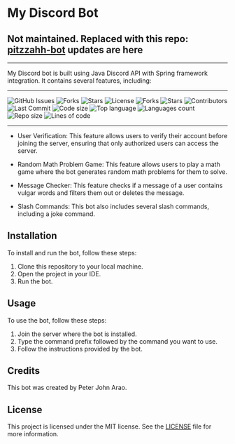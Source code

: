 # My Discord Bot
## Not maintained. Replaced with this repo: [pitzzahh-bot](https://github.com/pitzzahh/pitzzahh-bot/) updates are here
___
My Discord bot is built using Java Discord API with Spring framework integration. It contains several features, including:
___
![GitHub Issues](https://img.shields.io/github/issues/pitzzahh/spring-pitzzahh-bot)
![Forks](https://img.shields.io/github/forks/pitzzahh/spring-pitzzahh-bot)
![Stars](https://img.shields.io/github/stars/pitzzahh/spring-pitzzahh-bot)
![License](https://img.shields.io/github/license/pitzzahh/spring-pitzzahh-bot)
![Forks](https://img.shields.io/github/forks/pitzzahh/spring-pitzzahh-bot)
![Stars](https://img.shields.io/github/stars/pitzzahh/spring-pitzzahh-bot)
![Contributors](https://img.shields.io/github/contributors/pitzzahh/spring-pitzzahh-bot)
![Last Commit](https://img.shields.io/github/last-commit/pitzzahh/spring-pitzzahh-bot)
![Code size](https://img.shields.io/github/languages/code-size/pitzzahh/spring-pitzzahh-bot)
![Top language](https://img.shields.io/github/languages/top/pitzzahh/spring-pitzzahh-bot)
![Languages count](https://img.shields.io/github/languages/count/pitzzahh/spring-pitzzahh-bot)
![Repo size](https://img.shields.io/github/repo-size/pitzzahh/spring-pitzzahh-bot)
![Lines of code](https://img.shields.io/tokei/lines/github/pitzzahh/spring-pitzzahh-bot?label=lines%20of%20code)
___

- User Verification: This feature allows users to verify their account before joining the server, ensuring that only authorized users can access the server.

- Random Math Problem Game: This feature allows users to play a math game where the bot generates random math problems for them to solve.

- Message Checker: This feature checks if a message of a user contains vulgar words and filters them out or deletes the message.

- Slash Commands: This bot also includes several slash commands, including a joke command.

## Installation

To install and run the bot, follow these steps:

1. Clone this repository to your local machine.
2. Open the project in your IDE.
3. Run the bot.

## Usage

To use the bot, follow these steps:

1. Join the server where the bot is installed.
2. Type the command prefix followed by the command you want to use.
3. Follow the instructions provided by the bot.

## Credits

This bot was created by Peter John Arao.

## License

This project is licensed under the MIT license. See the [LICENSE](LICENSE) file for more information.

